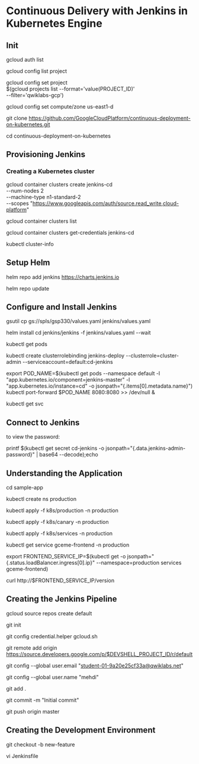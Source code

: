 # Continuous Delivery with Jenkins in Kubernetes Engine


## Init

gcloud auth list

gcloud config list project

gcloud config set project \
  $(gcloud projects list --format='value(PROJECT_ID)' \
  --filter='qwiklabs-gcp')

gcloud config set compute/zone us-east1-d

git clone https://github.com/GoogleCloudPlatform/continuous-deployment-on-kubernetes.git

cd continuous-deployment-on-kubernetes


## Provisioning Jenkins

### Creating a Kubernetes cluster

gcloud container clusters create jenkins-cd \
--num-nodes 2 \
--machine-type n1-standard-2 \
--scopes "https://www.googleapis.com/auth/source.read_write,cloud-platform"

gcloud container clusters list

gcloud container clusters get-credentials jenkins-cd

kubectl cluster-info


## Setup Helm

helm repo add jenkins https://charts.jenkins.io

helm repo update


## Configure and Install Jenkins

gsutil cp gs://spls/gsp330/values.yaml jenkins/values.yaml

helm install cd jenkins/jenkins -f jenkins/values.yaml --wait

kubectl get pods

kubectl create clusterrolebinding jenkins-deploy --clusterrole=cluster-admin --serviceaccount=default:cd-jenkins

export POD_NAME=$(kubectl get pods --namespace default -l "app.kubernetes.io/component=jenkins-master" -l "app.kubernetes.io/instance=cd" -o jsonpath="{.items[0].metadata.name}")
kubectl port-forward $POD_NAME 8080:8080 >> /dev/null &

kubectl get svc


## Connect to Jenkins
to view the password:

printf $(kubectl get secret cd-jenkins -o jsonpath="{.data.jenkins-admin-password}" | base64 --decode);echo


## Understanding the Application

cd sample-app

kubectl create ns production

kubectl apply -f k8s/production -n production

kubectl apply -f k8s/canary -n production

kubectl apply -f k8s/services -n production

kubectl get service gceme-frontend -n production

export FRONTEND_SERVICE_IP=$(kubectl get -o jsonpath="{.status.loadBalancer.ingress[0].ip}" --namespace=production services gceme-frontend)

curl http://$FRONTEND_SERVICE_IP/version


## Creating the Jenkins Pipeline

gcloud source repos create default

git init

git config credential.helper gcloud.sh

git remote add origin https://source.developers.google.com/p/$DEVSHELL_PROJECT_ID/r/default

git config --global user.email "student-01-9a20e25cf33a@qwiklabs.net"

git config --global user.name "mehdi"

git add .

git commit -m "Initial commit"

git push origin master



## Creating the Development Environment

git checkout -b new-feature

vi Jenkinsfile